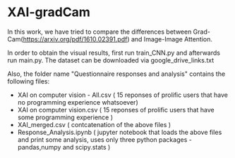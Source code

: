 # XAI-gradCam
In this work, we have tried to compare the differences between Grad-Cam(https://arxiv.org/pdf/1610.02391.pdf) and Image-Image Attention.

In order to obtain the visual results, first run train_CNN.py and afterwards run main.py.
The dataset can be downloaded via google_drive_links.txt

Also, the folder name "Questionnaire responses and analysis" contains the following files:
- XAI on computer vision - All.csv  ( 15 reponses of prolific users that have no programming experience whatsoever)
- XAI on computer vision.csv ( 15 reponses of prolific users that have some programming experience )
- XAI_merged.csv ( contcatenation of the above files )
- Response_Analysis.ipynb ( jupyter notebook that loads the above files and print some analysis, uses only three python packages - pandas,numpy and scipy.stats )
